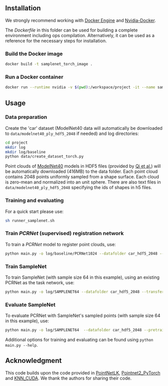 ## Installation
We strongly recommend working with <a href="https://hub.docker.com/search/?type=edition&offering=community" target="_blank">Docker Engine</a> and <a href="https://github.com/NVIDIA/nvidia-docker/tree/master">Nvidia-Docker</a>.

The _Dockerfile_ in this folder can be used for building a complete environment including ops compilation. Alternatively, it can be used as a reference for the necessary steps for installation.

### Build the Docker image
```bash
docker build -t samplenet_torch_image .
```

### Run a Docker container
```bash
docker run --runtime nvidia -v $(pwd):/workspace/project -it --name samplenet_registration samplenet_torch_image
```

## Usage
### Data preparation
Create the 'car' dataset (ModelNet40 data will automatically be downloaded to `data/modelnet40_ply_hdf5_2048` if needed) and log directories:
```bash
cd project
mkdir log
mkdir log/baseline
python data/create_dataset_torch.py
```
Point clouds of <a href="http://modelnet.cs.princeton.edu/" target="_blank">ModelNet40</a> models in HDF5 files (provided by <a href="https://github.com/charlesq34/pointnet" target="_blank">Qi et al.</a>) will be automatically downloaded (416MB) to the data folder. Each point cloud contains 2048 points uniformly sampled from a shape surface. Each cloud is zero-mean and normalized into an unit sphere. There are also text files in `data/modelnet40_ply_hdf5_2048` specifying the ids of shapes in h5 files.

### Training and evaluating
For a quick start please use:
```bash
sh runner_samplenet.sh
```

### Train *PCRNet* (supervised) registration network
To train a *PCRNet* model to register point clouds, use:
```bash
python main.py -o log/baseline/PCRNet1024 --datafolder car_hdf5_2048 --sampler none --train-pcrnet --epochs 500
```

### Train SampleNet
To train SampleNet (with sample size 64 in this example), using an existing PCRNet as the task network, use:
```bash
python main.py -o log/SAMPLENET64 --datafolder car_hdf5_2048 --transfer-from log/baseline/PCRNet1024_model_best.pth --sampler samplenet --train-samplenet --num-out-points 64
```

### Evaluate SampleNet
To evaluate PCRNet with SampleNet's sampled points (with sample size 64 in this example), use:
```bash
python main.py -o log/SAMPLENET64  --datafolder car_hdf5_2048 --pretrained log/SAMPLENET64_model_best.pth --sampler samplenet --num-out-points 64 --test
```

Additional options for training and evaluating can be found using `python main.py --help`.

## Acknowledgment
This code builds upon the code provided in <a href="https://github.com/hmgoforth/PointNetLK">PointNetLK</a>, <a href="https://github.com/erikwijmans/Pointnet2_PyTorch">Pointnet2_PyTorch</a> and <a href="https://github.com/unlimblue/KNN_CUDA">KNN_CUDA</a>. We thank the authors for sharing their code.
